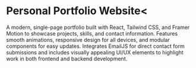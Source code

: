 <h1>Personal Portfolio Website<</h1>
A modern, single-page portfolio built with React, Tailwind CSS, and Framer Motion to showcase projects, skills, and contact information. Features smooth animations, responsive design for all devices, and modular components for easy updates. Integrates EmailJS for direct contact form submissions and includes visually appealing UI/UX elements to highlight work in both frontend and backend development. 
